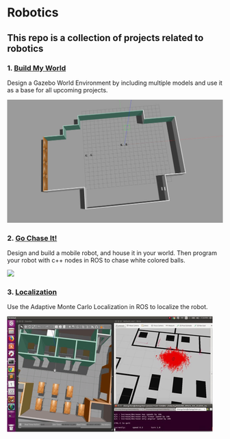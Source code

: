 # Robotics

## This repo is a collection of projects related to robotics



### 1. [Build My World](https://github.com/shengchen-liu/RoboND-Build-My-World)

Design a Gazebo World Environment by including multiple models and use it as a base for all upcoming projects.

![](images/world.jpg)

### 2. [Go Chase It!](https://github.com/shengchen-liu/RoboND-Go-Chase-It)

Design and build a mobile robot, and house it in your world.  Then program your robot with c++ nodes in ROS to chase white colored balls.

![](images/go_chase_it.gif)

### 3. [Localization](https://github.com/shengchen-liu/Where_Am_I)

Use the Adaptive Monte Carlo Localization in ROS to localize the robot.

![](images/localization_mcl.gif)